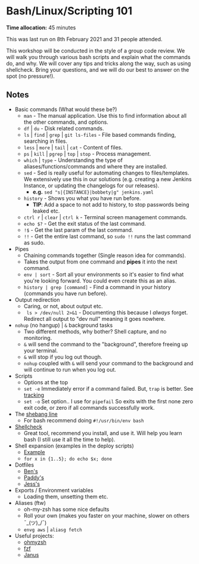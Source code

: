 # Bash/Linux/Scripting 101

**Time allocation:** 45 minutes

This was last run on 8th February 2021 and 31 people attended.

This workshop will be conducted in the style of a group code review. We will walk you through various bash scripts and explain what the commands do, and why. We will cover any tips and tricks along the way, such as using shellcheck. Bring your questions, and we will do our best to answer on the spot (no pressure!).

## Notes

- Basic commands (What would these be?)
  - `man` - The manual application. Use this to find information about all the other commands, and options.
  - `df` | `du` - Disk related commands.
  - `ls` | `find` | `grep` | `git ls-files` - File based commands finding, searching in files.
  - `less` | `more` | `tail` | `cat` - Content of files.
  - `ps` | `kill` | `pgrep` | `top` | `stop` - Process management.
  - `which` | `type` - Understanding the type of aliases/functions/commands and where they are installed.
  - `sed` - Sed is really useful for automating changes to files/templates. We extensively use this in our solutions (e.g. creating a new Jenkins Instance, or updating the changelogs for our releases).
    - **e.g.** `sed "s|{INSTANCE}|bobbety|g" jenkins.yaml`
  - `history` - Shows you what you have run before.
    - **TIP**: Add a space to not add to history, to stop passwords being leaked etc.
  - `ctrl r` | `clear` | `ctrl k` - Terminal screen management commands.
  - `echo $?` - Get the exit status of the last command.
  - `!$` - Get the last param of the last command.
  - `!!` - Get the entire last command, so `sudo !!` runs the last command as sudo.
- Pipes
  - Chaining commands together (Single reason idea for commands).
  - Takes the output from one command and **pipes** it into the next command.
  - `env | sort` - Sort all your environments so it's easier to find what you're looking forward. You could even create this as an alias.
  - `history | grep [command]` - Find a command in your history (commands you have run before).
- Output redirection
  - Caring, or not, about output etc.
  - ` ls > /dev/null 2>&1` - Documenting this because I _always_ forget. Redirect all output to "dev null" meaning it goes nowhere.
- `nohup` (no hangup) | `&` background tasks
  - Two different methods, why bother? Shell capture, and no monitoring.
  - `&` will send the command to the "background", therefore freeing up your terminal.
  - `&` will stop if you log out though.
  - `nohup` coupled with `&` will send your command to the background and will continue to run when you log out.
- Scripts
  - Options at the top
  - `set -e` Immediately error if a command failed. But, `trap` is better. See [tracking](https://github.com/emisgroup/tracking-api/blob/develop/scripts/update-deps.sh#L8)
  - `set -o` Set option.. I use for `pipefail` So exits with the first none zero exit code, or zero if all commands successfully work.
- The [shebang line](<https://en.wikipedia.org/wiki/Shebang_(Unix)>)
  - For bash recommend doing `#!/usr/bin/env bash`
- [Shellcheck](https://www.shellcheck.net)
  - Great tool, recommend you install, and use it. Will help you learn bash (I still use it all the time to help).
- Shell expansion (examples in the deploy scripts)
  - [Example](https://github.com/emisgroup/hello-production/blob/develop/scripts/create-release.sh#L39)
  - `for x in {1..5}; do echo $x; done`
- Dotfiles
  - [Ben's](https://github.com/benmatselby/dotfiles)
  - [Paddy's](https://github.com/paddymorgan84/dotfiles)
  - [Jess's](https://github.com/jessfraz/dotfiles)
- Exports / Environment variables
  - Loading them, unsetting them etc.
- Aliases (ftw)
  - oh-my-zsh has some nice defaults
  - Roll your own (makes you faster on your machine, slower on others ¯\_(ツ)\_/¯)
  - `envg aws` | `aliasg fetch`
- Useful projects:
  - [ohmyzsh](https://github.com/ohmyzsh/ohmyzsh)
  - [fzf](https://github.com/junegunn/fzf)
  - [Janus](https://github.com/emisgroup/janus)
